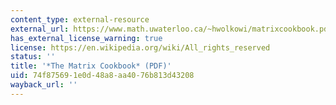 ```yaml
---
content_type: external-resource
external_url: https://www.math.uwaterloo.ca/~hwolkowi/matrixcookbook.pdf
has_external_license_warning: true
license: https://en.wikipedia.org/wiki/All_rights_reserved
status: ''
title: '*The Matrix Cookbook* (PDF)'
uid: 74f87569-1e0d-48a8-aa40-76b813d43208
wayback_url: ''
---
```

